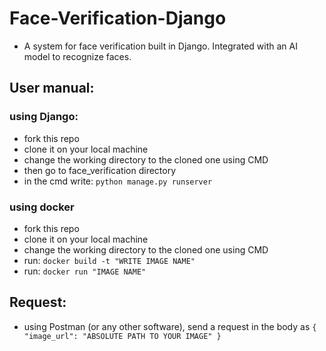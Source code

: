 # Face-Verification-Django
  - A system for face verification built in Django. Integrated with an AI model to recognize faces.
    
## User manual:
  ### using Django:
  - fork this repo
  - clone it on your local machine
  - change the working directory to the cloned one using CMD
  - then go to face_verification directory
  - in the cmd write: `python manage.py runserver`

  ### using docker
  - fork this repo
  - clone it on your local machine
  - change the working directory to the cloned one using CMD
  - run: `docker build -t "WRITE IMAGE NAME"`
  - run: `docker run "IMAGE NAME"`

## Request:
  - using Postman (or any other software), send a request in the body as
`{
"image_url": "ABSOLUTE PATH TO YOUR IMAGE"
}`
